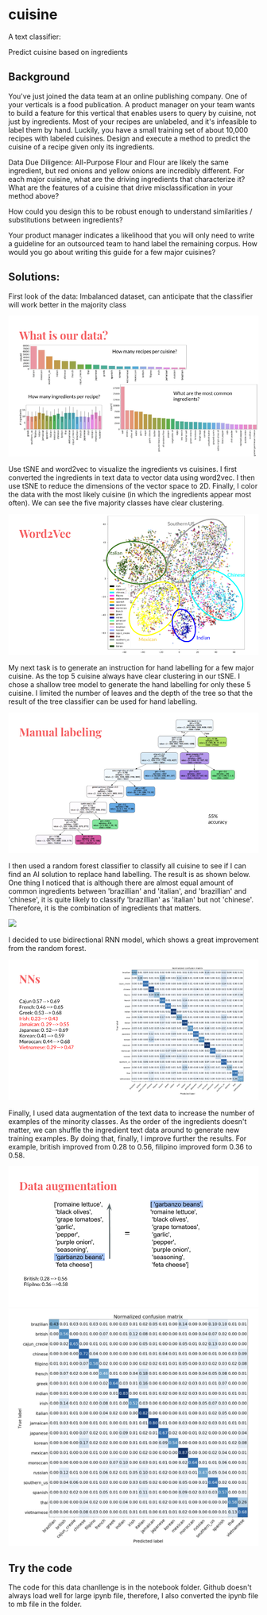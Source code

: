 # cuisine

A text classifier:

Predict cuisine based on ingredients

## Background
You've just joined the data team at an online publishing company. One of your verticals is a food publication. A product manager on your team wants to build a feature for this vertical that enables users to query by cuisine, not just by ingredients. Most of your recipes are unlabeled, and it's infeasible to label them by hand. Luckily, you have a small training set of about 10,000 recipes with labeled cuisines.
Design and execute a method to predict the cuisine of a recipe given only its ingredients. 

Data Due Diligence: All-Purpose Flour and Flour are likely the same ingredient, but red onions and yellow onions are incredibly different.
For each major cuisine, what are the driving ingredients that characterize it? What are the features of a cuisine that drive misclassification in your method above?

How could you design this to be robust enough to understand similarities / substitutions between ingredients? 

Your product manager indicates a likelihood that you will only need to write a guideline for an outsourced team to hand label the remaining corpus. How would you go about writing this guide for a few major cuisines?

## Solutions:
First look of the data: Imbalanced dataset, can anticipate that the classifier will work better in the majority class

<img src = images/image_0.png>

Use tSNE and word2vec to visualize the ingredients vs cuisines. I first converted the ingredients in text data to vector data using word2vec. I then use tSNE to reduce the dimensions of the vector space to 2D. Finally, I color the data with the most likely cuisine (in which the ingredients appear most often). We can see the five majority classes have clear clustering. 

<img src = images/image_1.png>

My next task is to generate an instruction for hand labelling for a few major cuisine. As the top 5 cuisine always have clear clustering in our tSNE. I chose a shallow tree model to generate the hand labelling for only these 5 cuisine. I limited the number of leaves and the depth of the tree so that the result of the tree classifier can be used for hand labelling. 

<img src = images/image_2.png>

I then used a random forest classifier to classify all cuisine to see if I can find an AI solution to replace hand labelling. The result is as shown below. One thing I noticed that is although there are almost equal amount of common ingredients between 'brazillian' and 'italian', and 'brazillian' and 'chinese', it is quite likely to classify 'brazillian' as 'italian' but not 'chinese'. Therefore, it is the combination of ingredients that matters.

<img src = images/image_3.png>

I decided to use bidirectional RNN model, which shows a great improvement from the random forest.

<img src = images/image_4.png>

Finally, I used data augmentation of the text data to increase the number of examples of the minority classes. As the order of the ingredients doesn't matter, we can shuffle the ingredient text data around to generate new training examples. By doing that, finally, I improve further the results. For example, british improved from 0.28 to 0.56, filipino improved form 0.36 to 0.58.

<img src = images/image_5.png>

<img src = images/image_6.png>


## Try the code

The code for this data chanllenge is in the notebook folder. Github doesn't always load well for large ipynb file, therefore, I also converted the ipynb file to mb file in the folder.
